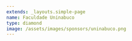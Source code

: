 ```yaml
---
extends: _layouts.simple-page
name: Faculdade Uninabuco
type: diamond
image: /assets/images/sponsors/uninabuco.png
---
```

<!-- # ---
# # Diamante

# ![](/assets/images/uploads/diamante-scriptcase-logotipo.png)

# ![](/assets/images/uploads/diamante-sjcc-logotipo.png)

# ## Ouro

# ### Prata

# #### Bronze

# ##### Apoio

# ![](/assets/images/uploads/apoio-evenyx-logotipo.png) -->
